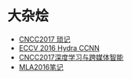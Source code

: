 # 大杂烩
- [CNCC2017 琐记](ml/papers/overview/cncc2017.md)
- [ECCV 2016 Hydra CCNN](ml/papers/overview/eccv2016_hydra_ccnn.md)
- [CNCC2017深度学习与跨媒体智能](ml/papers/overview/cncc_cv.md)
- [MLA2016笔记](ml/papers/overview/mla_2016.md)
